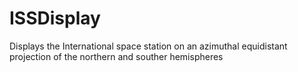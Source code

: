 # ISSDisplay
 Displays the International space station on an azimuthal equidistant projection of the northern and souther hemispheres
